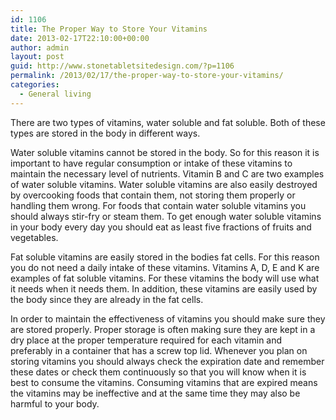 ```yaml
---
id: 1106
title: The Proper Way to Store Your Vitamins
date: 2013-02-17T22:10:00+00:00
author: admin
layout: post
guid: http://www.stonetabletsitedesign.com/?p=1106
permalink: /2013/02/17/the-proper-way-to-store-your-vitamins/
categories:
  - General living
---
```

There are two types of vitamins, water soluble and fat soluble. Both of these types are stored in the body in different ways.

Water soluble vitamins cannot be stored in the body. So for this reason it is important to have regular consumption or intake of these vitamins to maintain the necessary level of nutrients. Vitamin B and C are two examples of water soluble vitamins. Water soluble vitamins are also easily destroyed by overcooking foods that contain them, not storing them properly or handling them wrong. For foods that contain water soluble vitamins you should always stir-fry or steam them. To get enough water soluble vitamins in your body every day you should eat as least five fractions of fruits and vegetables.

Fat soluble vitamins are easily stored in the bodies fat cells. For this reason you do not need a daily intake of these vitamins. Vitamins A, D, E and K are examples of fat soluble vitamins. For these vitamins the body will use what it needs when it needs them. In addition, these vitamins are easily used by the body since they are already in the fat cells.

In order to maintain the effectiveness of vitamins you should make sure they are stored properly. Proper storage is often making sure they are kept in a dry place at the proper temperature required for each vitamin and preferably in a container that has a screw top lid. Whenever you plan on storing vitamins you should always check the expiration date and remember these dates or check them continuously so that you will know when it is best to consume the vitamins. Consuming vitamins that are expired means the vitamins may be ineffective and at the same time they may also be harmful to your body.
